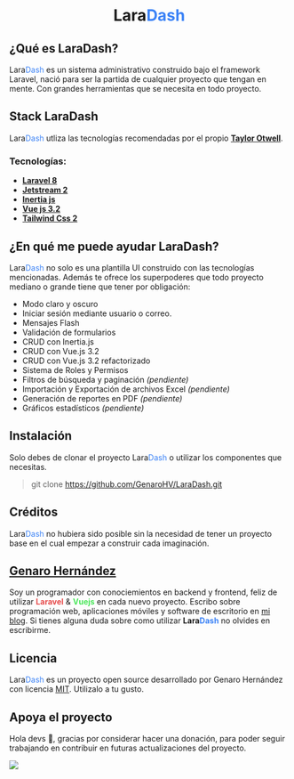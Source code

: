 <h1 align="center" style="font-weight: bold;">Lara<span style="color: #3B82F6 !important;">Dash</span></h1>

## ¿Qué es LaraDash?

Lara<span style="color: #3B82F6;">Dash</span> es un sistema administrativo construido bajo el framework Laravel, nació para ser la partida de cualquier proyecto que tengan en mente. Con grandes herramientas que se necesita en todo proyecto.

## Stack LaraDash

Lara<span style="color: #3B82F6;">Dash</span> utliza las tecnologías recomendadas por el propio **[Taylor Otwell](https://twitter.com/taylorotwell)**.

### Tecnologías:

- **[Laravel 8](https://laravel.com/)**
- **[Jetstream 2](https://jetstream.laravel.com/)**
- **[Inertia js](https://inertiajs.com/)**
- **[Vue js 3.2](https://v3.vuejs.org/)**
- **[Tailwind Css 2](https://tailwindcss.com/)**

## ¿En qué me puede ayudar LaraDash?

Lara<span style="color: #3B82F6;">Dash</span> no solo es una plantilla UI construido con las tecnologías mencionadas. Además te ofrece los superpoderes que todo proyecto mediano o grande tiene que tener por obligación:

- Modo claro y oscuro
- Iniciar sesión mediante usuario o correo.
- Mensajes Flash
- Validación de formularios
- CRUD con Inertia.js
- CRUD con Vue.js 3.2
- CRUD con Vue.js 3.2 refactorizado
- Sistema de Roles y Permisos
- Filtros de búsqueda y paginación *(pendiente)*
- Importación y Exportación de archivos Excel *(pendiente)*
- Generación de reportes en PDF *(pendiente)*
- Gráficos estadísticos *(pendiente)*

## Instalación

Solo debes de clonar el proyecto Lara<span style="color: #3B82F6;">Dash</span> o utilizar los componentes que necesitas.

> git clone https://github.com/GenaroHV/LaraDash.git

## Créditos

Lara<span style="color: #3B82F6;">Dash</span> no hubiera sido posible sin la necesidad de tener un proyecto base en el cual empezar a construir cada imaginación.

## [Genaro Hernández](https://genarohernandez.pro/)

Soy un programador con conociemientos en backend y frontend, feliz de utilizar <span style="color: #E64B4B;font-weight: bold;">Laravel</span> & <span style="color: #4BE65B;font-weight: bold;">Vuejs</span> en cada nuevo proyecto. Escribo sobre programación web, aplicaciones móviles y software de escritorio en [mi blog](https://genarohernandez.pro/blog). Si tienes alguna duda sobre como utilizar **Lara<span style="color: #3B82F6;">Dash</span>** no olvides en escribirme.


## Licencia

Lara<span style="color: #3B82F6;">Dash</span> es un proyecto open source desarrollado por Genaro Hernández con licencia [MIT](https://opensource.org/licenses/MIT). Utilizalo a tu gusto.

## Apoya el proyecto
Hola devs 👋, gracias por considerar hacer una donación, para poder seguir trabajando en contribuir en futuras actualizaciones del proyecto.

<a href="https://www.buymeacoffee.com/genarohernandez" taget="_blank"><img src="https://img.buymeacoffee.com/button-api/?text=Invítame un café&emoji=&slug=genarohernandez&button_colour=5F7FFF&font_colour=ffffff&font_family=Cookie&outline_colour=000000&coffee_colour=FFDD00"></a>
